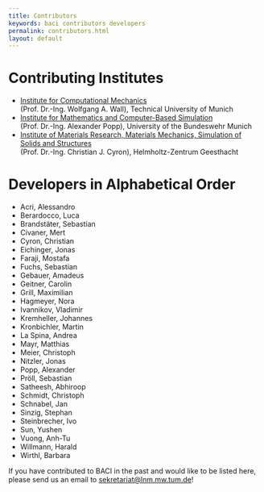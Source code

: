 ```yaml
---
title: Contributors
keywords: baci contributors developers
permalink: contributors.html
layout: default
---
```


# Contributing Institutes

- [Institute for Computational Mechanics](https://www.lnm.mw.tum.de)</br>(Prof. Dr.-Ing. Wolfgang A. Wall), Technical University of Munich
- [Institute for Mathematics and Computer-Based Simulation](https://www.unibw.de/imcs-en)</br>(Prof. Dr.-Ing. Alexander Popp), University of the Bundeswehr Munich
- [Institute of Materials Research, Materials Mechanics, Simulation of Solids and Structures](https://www.hzg.de/institutes_platforms/materials_research/materials_mechanics/simulation/index.php.en)</br>(Prof. Dr.-Ing. Christian J. Cyron), Helmholtz-Zentrum Geesthacht

# Developers in Alphabetical Order

- Acri, Alessandro
- Berardocco, Luca
- Brandstäter, Sebastian
- Civaner, Mert
- Cyron, Christian
- Eichinger, Jonas
- Faraji, Mostafa
- Fuchs, Sebastian
- Gebauer, Amadeus
- Geitner, Carolin
- Grill, Maximilian
- Hagmeyer, Nora
- Ivannikov, Vladimir
- Kremheller, Johannes
- Kronbichler, Martin
- La Spina, Andrea
- Mayr, Matthias
- Meier, Christoph
- Nitzler, Jonas
- Popp, Alexander
- Pröll, Sebastian
- Satheesh, Abhiroop
- Schmidt, Christoph
- Schnabel, Jan
- Sinzig, Stephan
- Steinbrecher, Ivo
- Sun, Yushen
- Vuong, Anh-Tu
- Willmann, Harald
- Wirthl, Barbara

If you have contributed to BACI in the past and would like to be listed here, please send us an email to sekretariat@lnm.mw.tum.de!
